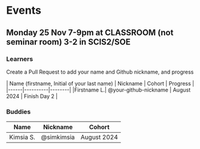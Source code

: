 # Events

## Monday 25 Nov 7-9pm at CLASSROOM (not seminar room) 3-2 in SCIS2/SOE

### Learners
Create a Pull Request to add your name and Github nickname, and progress

| Name (firstname, Initial of your last name) | Nickname | Cohort | Progress |
|------|----------|--------|
|Firstname L.| @your-github-nickname | August 2024 | Finish Day 2 |


### Buddies

| Name | Nickname | Cohort |
|------|----------|--------|
|Kimsia S.| @simkimsia | August 2024 |

